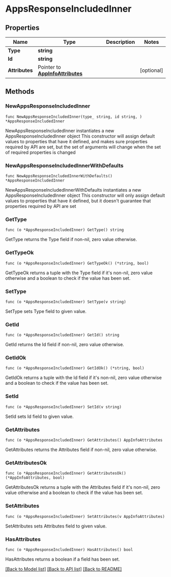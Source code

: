 # AppsResponseIncludedInner

## Properties

Name | Type | Description | Notes
------------ | ------------- | ------------- | -------------
**Type** | **string** |  | 
**Id** | **string** |  | 
**Attributes** | Pointer to [**AppInfoAttributes**](AppInfoAttributes.md) |  | [optional] 

## Methods

### NewAppsResponseIncludedInner

`func NewAppsResponseIncludedInner(type_ string, id string, ) *AppsResponseIncludedInner`

NewAppsResponseIncludedInner instantiates a new AppsResponseIncludedInner object
This constructor will assign default values to properties that have it defined,
and makes sure properties required by API are set, but the set of arguments
will change when the set of required properties is changed

### NewAppsResponseIncludedInnerWithDefaults

`func NewAppsResponseIncludedInnerWithDefaults() *AppsResponseIncludedInner`

NewAppsResponseIncludedInnerWithDefaults instantiates a new AppsResponseIncludedInner object
This constructor will only assign default values to properties that have it defined,
but it doesn't guarantee that properties required by API are set

### GetType

`func (o *AppsResponseIncludedInner) GetType() string`

GetType returns the Type field if non-nil, zero value otherwise.

### GetTypeOk

`func (o *AppsResponseIncludedInner) GetTypeOk() (*string, bool)`

GetTypeOk returns a tuple with the Type field if it's non-nil, zero value otherwise
and a boolean to check if the value has been set.

### SetType

`func (o *AppsResponseIncludedInner) SetType(v string)`

SetType sets Type field to given value.


### GetId

`func (o *AppsResponseIncludedInner) GetId() string`

GetId returns the Id field if non-nil, zero value otherwise.

### GetIdOk

`func (o *AppsResponseIncludedInner) GetIdOk() (*string, bool)`

GetIdOk returns a tuple with the Id field if it's non-nil, zero value otherwise
and a boolean to check if the value has been set.

### SetId

`func (o *AppsResponseIncludedInner) SetId(v string)`

SetId sets Id field to given value.


### GetAttributes

`func (o *AppsResponseIncludedInner) GetAttributes() AppInfoAttributes`

GetAttributes returns the Attributes field if non-nil, zero value otherwise.

### GetAttributesOk

`func (o *AppsResponseIncludedInner) GetAttributesOk() (*AppInfoAttributes, bool)`

GetAttributesOk returns a tuple with the Attributes field if it's non-nil, zero value otherwise
and a boolean to check if the value has been set.

### SetAttributes

`func (o *AppsResponseIncludedInner) SetAttributes(v AppInfoAttributes)`

SetAttributes sets Attributes field to given value.

### HasAttributes

`func (o *AppsResponseIncludedInner) HasAttributes() bool`

HasAttributes returns a boolean if a field has been set.


[[Back to Model list]](../README.md#documentation-for-models) [[Back to API list]](../README.md#documentation-for-api-endpoints) [[Back to README]](../README.md)


